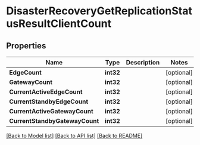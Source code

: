 # DisasterRecoveryGetReplicationStatusResultClientCount

## Properties

Name | Type | Description | Notes
------------ | ------------- | ------------- | -------------
**EdgeCount** | **int32** |  | [optional] 
**GatewayCount** | **int32** |  | [optional] 
**CurrentActiveEdgeCount** | **int32** |  | [optional] 
**CurrentStandbyEdgeCount** | **int32** |  | [optional] 
**CurrentActiveGatewayCount** | **int32** |  | [optional] 
**CurrentStandbyGatewayCount** | **int32** |  | [optional] 

[[Back to Model list]](../README.md#documentation-for-models) [[Back to API list]](../README.md#documentation-for-api-endpoints) [[Back to README]](../README.md)


